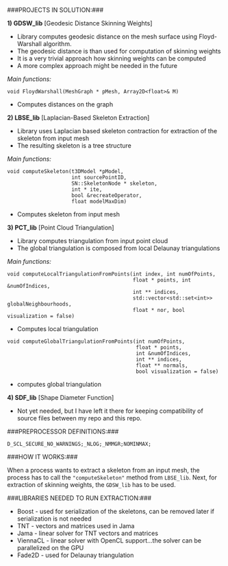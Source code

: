 ###PROJECTS IN SOLUTION:###

**1) GDSW_lib** [Geodesic Distance Skinning Weights]
- Library computes geodesic distance on the mesh surface using Floyd-Warshall algorithm. 
- The geodesic distance is than used for computation of skinning weights
- It is a very trivial approach how skinning weights can be computed
- A more complex approach might be needed in the future

*Main functions:*
```
void FloydWarshall(MeshGraph * pMesh, Array2D<float>& M)
```
- Computes distances on the graph

**2) LBSE_lib** [Laplacian-Based Skeleton Extraction]
- Library uses Laplacian based skeleton contraction for extraction of the skeleton from input mesh
- The resulting skeleton is a tree structure

*Main functions:*
```
void computeSkeleton(t3DModel *pModel, 
                     int sourcePointID, 
                     SN::SkeletonNode * skeleton, 
                     int * ite, 
                     bool &recreateOperator, 
                     float modelMaxDim)
```
- Computes skeleton from input mesh

**3) PCT_lib** [Point Cloud Triangulation]
- Library computes triangulation from input point cloud
- The global triangulation is composed from local Delaunay triangulations

*Main functions:*
```
void computeLocalTriangulationFromPoints(int index, int numOfPoints, 
                                         float * points, int &numOfIndices, 
                                         int ** indices, 
                                         std::vector<std::set<int>> globalNeighbourhoods, 
                                         float * nor, bool visualization = false)
```
- Computes local triangulation
```
void computeGlobalTriangulationFromPoints(int numOfPoints, 
                                          float * points, 
                                          int &numOfIndices, 
                                          int ** indices, 
                                          float ** normals, 
                                          bool visualization = false)
```
- computes global triangulation

**4) SDF_lib** [Shape Diameter Function]
- Not yet needed, but I have left it there for keeping compatibility of source files between my repo and this repo.

###PREPROCESSOR DEFINITIONS:###
```
D_SCL_SECURE_NO_WARNINGS;_NLOG;_NMMGR;NOMINMAX;
```
###HOW IT WORKS:###

When a process wants to extract a skeleton from an input mesh, the process has to call the `"computeSkeleton"` method from `LBSE_lib`. Next, for extraction of skinning weights, the `GDSW_lib` has to be used.

###LIBRARIES NEEDED TO RUN EXTRACTION:###

- Boost - used for serialization of the skeletons, can be removed later if serialization is not needed
- TNT - vectors and matrices used in Jama
- Jama - linear solver for TNT vectors and matrices
- ViennaCL - linear solver with OpenCL support...the solver can be parallelized on the GPU
- Fade2D - used for Delaunay triangulation
